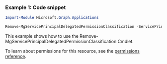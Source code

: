 ### Example 1: Code snippet

```powershellImport-Module Microsoft.Graph.Applications

Remove-MgServicePrincipalDelegatedPermissionClassification -ServicePrincipalId $servicePrincipalId -DelegatedPermissionClassificationId $delegatedPermissionClassificationId
```
This example shows how to use the Remove-MgServicePrincipalDelegatedPermissionClassification Cmdlet.
To learn about permissions for this resource, see the [permissions reference](/graph/permissions-reference).

